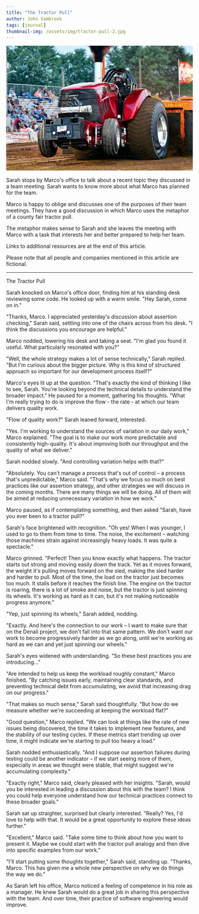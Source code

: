 ```yaml
---
title: "The Tractor Pull"
author: John Sambrook
tags: [journal]
thumbnail-img: /assets/img/tractor-pull-2.jpg
---
```


![Tractor Pull](/assets/img/tractor-pull-2.jpg)

<!-- [Audio Discussion](https://common-sense.com/assets/files/tractor-pull.mp3) -->

Sarah stops by Marco's office to talk about a recent topic they
discussed in a team meeting. Sarah wants to know more about what
Marco has planned for the team.

Marco is happy to oblige and discusses one of the purposes of their
team meetings. They have a good discussion in which Marco uses the
metaphor of a county fair tractor pull.

The metaphor makes sense to Sarah and she leaves the meeting with
Marco with a task that interests her and better prepared to help her
team.

Links to additional resources are at the end of this article.

Please note that all people and companies mentioned in this article
are fictional.

 ***

The Tractor Pull

Sarah knocked on Marco's office door, finding him at his standing desk
reviewing some code. He looked up with a warm smile. "Hey Sarah, come
on in."

"Thanks, Marco. I appreciated yesterday's discussion about assertion
checking," Sarah said, settling into one of the chairs across from his
desk. "I think the discussions you encourage are helpful."

Marco nodded, lowering his desk and taking a seat. "I'm glad you found
it useful. What particularly resonated with you?"

"Well, the whole strategy makes a lot of sense technically," Sarah
replied. "But I'm curious about the bigger picture. Why is this kind
of structured approach so important for our development process
itself?"

Marco's eyes lit up at the question. "That's exactly the kind of
thinking I like to see, Sarah. You're looking beyond the technical
details to understand the broader impact." He paused for a moment,
gathering his thoughts. "What I'm really trying to do is improve the
flow - the rate - at which our team delivers quality work.

"Flow of quality work?" Sarah leaned forward, interested.

"Yes. I'm working to understand the sources of variation in our daily
work," Marco explained. "The goal is to make our work more predictable
and consistently high-quality. It's about improving both our
throughput and the quality of what we deliver."

Sarah nodded slowly. "And controlling variation helps with that?"

"Absolutely. You can't manage a process that's out of control – a
process that's unpredictable," Marco said. "That's why we focus so
much on best practices like our assertion strategy, and other
strategies we will discuss in the coming months. There are many things
we will be doing. All of them will be aimed at reducing unnecessary
variation in how we work."

Marco paused, as if contemplating something, and then asked "Sarah,
have you ever been to a tractor pull?"

Sarah's face brightened with recognition. "Oh yes! When I was younger,
I used to go to them from time to time. The noise, the excitement –
watching those machines strain against increasingly heavy loads. It
was quite a spectacle."

Marco grinned. "Perfect! Then you know exactly what happens. The
tractor starts out strong and moving easily down the track. Yet as it
moves forward, the weight it's pulling moves forward on the sled,
making the sled harder and harder to pull. Most of the time, the load
on the tractor just becomes too much. It stalls before it reaches the
finish line. The engine on the tractor is roaring, there is a lot of
smoke and noise, but the tractor is just spinning its wheels. It's
working as hard as it can, but it's not making noticeable progress
anymore."

"Yep, just spinning its wheels," Sarah added, nodding.

"Exactly. And here's the connection to our work – I want to make sure
that on the Denali project, we don't fall into that same pattern. We
don't want our work to become progressively harder as we go along,
until we're working as hard as we can and yet just spinning our
wheels."

Sarah's eyes widened with understanding. "So these best practices you
are introducing..."

"Are intended to help us keep the workload roughly constant," Marco
finished. "By catching issues early, maintaining clear standards, and
preventing technical debt from accumulating, we avoid that increasing
drag on our progress."

"That makes so much sense," Sarah said thoughtfully. "But how do we
measure whether we're succeeding at keeping the workload flat?"

"Good question," Marco replied. "We can look at things like the rate
of new issues being discovered, the time it takes to implement new
features, and the stability of our testing cycles. If these metrics
start trending up over time, it might indicate we're starting to pull
too heavy a load."

Sarah nodded enthusiastically. "And I suppose our assertion failures
during testing could be another indicator – if we start seeing more of
them, especially in areas we thought were stable, that might suggest
we're accumulating complexity."

"Exactly right," Marco said, clearly pleased with her
insights. "Sarah, would you be interested in leading a discussion
about this with the team? I think you could help everyone understand
how our technical practices connect to these broader goals."

Sarah sat up straighter, surprised but clearly interested. "Really?
Yes, I'd love to help with that. It would be a great opportunity to
explore these ideas further."

"Excellent," Marco said. "Take some time to think about how you want
to present it. Maybe we could start with the tractor pull analogy and
then dive into specific examples from our work."

"I'll start putting some thoughts together," Sarah said, standing
up. "Thanks, Marco. This has given me a whole new perspective on why
we do things the way we do."

As Sarah left his office, Marco noticed a feeling of competence in his
role as a manager. He knew Sarah would do a great job in sharing this
perspective with the team. And over time, their practice of software
engineering would improve.
